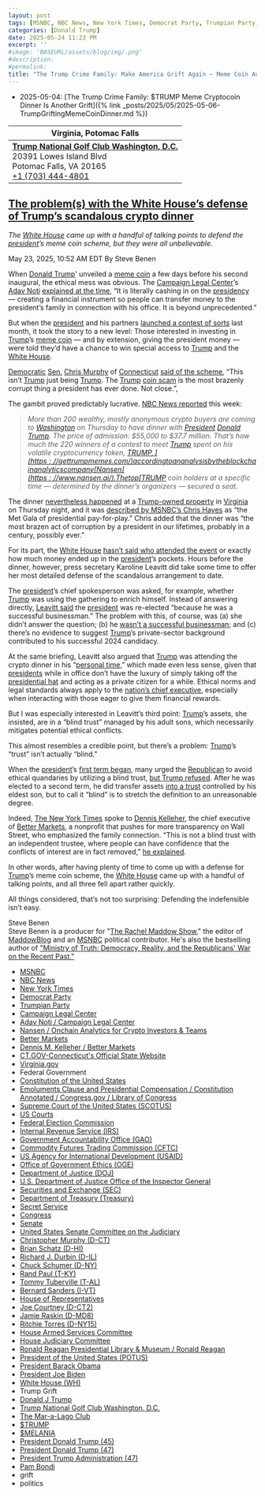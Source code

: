 ```yaml
---
layout: post
tags: [MSNBC, NBC News, New York Times, Democrat Party, Trumpian Party, Campaign Legal Center, Adav Noti / Campaign Legal Center, Nansen / Onchain Analytics for Crypto Investors & Teams, Better Markets, Dennis M. Kelleher / Better Markets, CT.GOV-Connecticut’s Official State Website, Virginia.gov, Federal Government, Constitution of the United States, Emoluments Clause and Presidential Compensation / Constitution Annotated / Congress.gov / Library of Congress, Supreme Court of the United States (SCOTUS), US Courts, Federal Election Commission, Internal Revenue Service (IRS), Government Accountability Office (GAO), Commodity Futures Trading Commission (CFTC), US Agency for International Development (USAID), Office of Government Ethics (OGE), Department of Justice (DOJ), U.S. Department of Justice Office of the Inspector General, Securities and Exchange (SEC), Department of Treasury (Treasury), Secret Service, Congress, Senate, United States Senate Committee on the Judiciary, Christopher Murphy (D-CT), Brian Schatz (D-HI), Richard J. Durbin (D-IL), Chuck Schumer (D-NY), Rand Paul (T-KY), Tommy Tuberville (T-AL), Bernard Sanders (I-VT), House of Representatives, Joe Courtney (D-CT2), Jamie Raskin (D-MD8), Ritchie Torres (D-NY15), House Armed Services Committee, House Judiciary Committee, Ronald Reagan Presidential Library & Museum / Ronald Reagan, President of the United States (POTUS), President Barack Obama, President Joe Biden, White House (WH), Trump Grift, Donald J Trump, Trump National Golf Club Washington D.C., The Mar-a-Lago Club, $TRUMP, $MELANIA, President Donald Trump (45), President Donald Trump (47), President Trump Administration (47), Pam Bondi, grift, politics]
categories: [Donald Trump]
date: 2025-05-24 11:23 PM
excerpt: ''
#image: 'BASEURL/assets/blog/img/.png'
#description:
#permalink:
title: "The Trump Crime Family: Make America Grift Again – Meme Coin Auction For Dinner"
---
```


- 2025-05-04: [The Trump Crime Family: $TRUMP Meme Cryptocoin Dinner Is Another Grift]({% link _posts/2025/05/2025-05-06-TrumpGriftingMemeCoinDinner.md %})

| **Virginia, Potomac Falls** |
|---|
| **[Trump National Golf Club Washington, D.C.](https://www.trumpnationaldc.com/)** <br /> 20391 Lowes Island Blvd <br /> Potomac Falls, VA 20165 <br /> <a href="tel:+17034444801">+1 (703) 444-4801</a> |

## [The problem(s) with the White House’s defense of Trump’s scandalous crypto dinner](https://www.msnbc.com/rachel-maddow-show/maddowblog/problems-white-houses-defense-trumps-scandalous-crypto-dinner-rcna208749)

*The [White House](https://www.whitehouse.gov/) came up with a handful of talking points to defend the [president](https://www.whitehouse.gov/)’s meme coin scheme, but they were all unbelievable.*

May 23, 2025, 10:52 AM EDT
By Steve Benen

When [Donald Trump](https://www.donaldjtrump.com/)' unveiled a [meme coin](https://gettrumpmemes.com/) a few days before his second inaugural, the ethical mess was obvious. The [Campaign Legal Center](https://campaignlegal.org/)’s [Adav Noti](https://campaignlegal.org/staff/adav-noti) [explained at the time](https://www.nytimes.com/2025/01/18/us/politics/trump-meme-coin-crypto.html), “It is literally cashing in on the [presidency](https://www.whitehouse.gov/) — creating a financial instrument so people can transfer money to the president’s family in connection with his office. It is beyond unprecedented.”

But when the [president](https://www.whitehouse.gov/) and his partners [launched a contest of sorts](https://www.msnbc.com/rachel-maddow-show/maddowblog/trump-extends-rare-white-house-opportunity-buy-meme-coin-rcna202855) last month, it took the story to a new level: Those interested in investing in [Trump](https://www.donaldjtrump.com/)’s [meme coin](https://gettrumpmemes.com/) — and by extension, giving the president money — were told they’d have a chance to win special access to [Trump](https://www.donaldjtrump.com/) and the [White House](https://www.whitehouse.gov/).

[Democratic](https://www.democrats.org/) [Sen.](https://www.senate.gov/) [Chris Murphy](https://www.murphy.senate.gov/) of [Connecticut](https://portal.ct.gov/) [said of the scheme](https://x.com/ChrisMurphyCT/status/1915138398714753437), “This isn’t [Trump](https://www.donaldjtrump.com/) just being [Trump](https://www.donaldjtrump.com/). The [Trump](https://www.donaldjtrump.com/) [coin scam](https://gettrumpmemes.com/) is the most brazenly corrupt thing a president has ever done. Not close.”,

The gambit proved predictably lucrative. [NBC News reported](https://www.nbcnews.com/tech/crypto/trumps-crypto-dinner-cost-1-million-seat-average-rcna207802) this week:

> *More than 200 wealthy, mostly anonymous crypto buyers are coming to [Washington](https://dc.gov/) on Thursday to have dinner with [President](https://www.whitehouse.gov/) [Donald Trump](https://www.donaldjtrump.com/). The price of admission: \$55,000 to \$37.7 million. That’s how much the 220 winners of a contest to meet [Trump](https://www.donaldjtrump.com/) spent on his volatile cryptocurrency token, [$TRUMP,](https://gettrumpmemes.com/) according to an analysis by the blockchain analytics company [Nansen](https://www.nansen.ai/). The top [$TRUMP](https://gettrumpmemes.com/) coin holders at a specific time — determined by the dinner’s organizers — secured a seat.*

The dinner [nevertheless happened](https://www.nbcnews.com/tech/crypto/trumps-meme-coin-dinner-tuxedos-luxury-suvs-protesters-rcna208647) at a [Trump-owned property](https://www.trumpnationaldc.com/) in [Virginia](https://www.virginia.gov/) on Thursday night, and it was [described by MSNBC’s Chris Hayes](https://bsky.app/profile/allinwithchris.bsky.social/post/3lpsgr657lc2y) as “the Met Gala of presidential pay-for-play.” Chris added that the dinner was “the most brazen act of corruption by a president in our lifetimes, probably in a century, possibly ever.”

For its part, the [White House](https://www.whitehouse.gov/) [hasn’t said who attended the event](https://www.nbcnews.com/politics/trump-administration/live-blog/trump-administration-congress-salt-medicaid-tariffs-doge-live-updates-rcna207504/rcrd80149?canonicalCard=true) or exactly how much money ended up in the [president](https://www.whitehouse.gov/)’s pockets. Hours before the dinner, however, press secretary Karoline Leavitt did take some time to offer her most detailed defense of the scandalous arrangement to date.

The [president](https://www.whitehouse.gov/)’s chief spokesperson was asked, for example, whether [Trump](https://www.donaldjtrump.com/) was using the gathering to enrich himself. Instead of answering directly, [Leavitt said](https://bsky.app/profile/factpostnews.bsky.social/post/3lps2ax3grk2z) the [president](https://www.whitehouse.gov/) was re-elected “because he was a successful businessman.” The problem with this, of course, was (a) she didn’t answer the question; (b) he [wasn’t a successful businessman](https://www.nytimes.com/interactive/2018/10/02/us/politics/donald-trump-tax-schemes-fred-trump.html); and (c) there’s no evidence to suggest [Trump](https://www.donaldjtrump.com/)’s private-sector background contributed to his successful 2024 candidacy.

At the same briefing, Leavitt also argued that [Trump](https://www.donaldjtrump.com/) was attending the crypto dinner in his “[personal time](https://bsky.app/profile/factpostnews.bsky.social/post/3lps2ax3fsc2z),” which made even less sense, given that [presidents](https://www.whitehouse.gov/) while in office don’t have the luxury of simply taking off the [presidential hat](https://www.whitehouse.gov/) and acting as a private citizen for a while. Ethical norms and legal standards always apply to the [nation’s chief executive](https://www.whitehouse.gov/), especially when interacting with those eager to give them financial rewards.

But I was especially interested in Leavitt’s third point: [Trump](https://www.donaldjtrump.com/)’s assets, she insisted, are in a “blind trust” managed by his adult sons, which necessarily mitigates potential ethical conflicts.

This almost resembles a credible point, but there’s a problem: [Trump](https://www.donaldjtrump.com/)’s “trust” isn’t actually “blind.”

When the [president](https://www.whitehouse.gov/)’s [first term began](https://trumpwhitehouse.archives.gov/), many urged the [Republican](https://www.gop.com/) to avoid ethical quandaries by utilizing a blind trust, [but Trump refused](https://www.nytimes.com/2017/02/03/us/politics/donald-trump-business.html). After he was elected to a second term, he did transfer assets [into a trust](https://www.nytimes.com/2024/12/20/business/trump-media-donald-trump-trust.html) controlled by his eldest son, but to call it “blind” is to stretch the definition to an unreasonable degree.

Indeed, [The New York Times](https://www.nytimes.com/) spoke to [Dennis Kelleher](https://bettermarkets.org/team/dennis-m-kelleher/), the chief executive of [Better Markets](https://bettermarkets.org/), a nonprofit that pushes for more transparency on Wall Street, who emphasized the family connection. “This is not a blind trust with an independent trustee, where people can have confidence that the conflicts of interest are in fact removed,” [he explained](https://www.nytimes.com/2024/12/20/business/trump-media-donald-trump-trust.html).

In other words, after having plenty of time to come up with a defense for [Trump](https://www.donaldjtrump.com/)’s meme coin scheme, the [White House](https://www.whitehouse.gov/) came up with a handful of talking points, and all three fell apart rather quickly.

All things considered, that’s not too surprising: Defending the indefensible isn’t easy.

Steve Benen<br />
Steve Benen is a producer for "[The Rachel Maddow Show](https://www.msnbc.com/rachel-maddow-show)," the editor of [MaddowBlog](https://www.msnbc.com/rachel-maddow-show) and an [MSNBC](https://www.msnbc.com/) political contributor. He's also the bestselling author of ["Ministry of Truth: Democracy, Reality, and the Republicans' War on the Recent Past."](https://www.harpercollins.com/products/ministry-of-truth-steve-benen)

- [MSNBC](https://www.msnbc.com/)
- [NBC News](https://www.nbcnews.com/)
- [New York Times](https://www.nytimes.com/)
- [Democrat Party](https://www.democrats.org=)
- [Trumpian Party](https://www.gop.com/)
- [Campaign Legal Center](https://campaignlegal.org/)
- [Adav Noti / Campaign Legal Center](https://campaignlegal.org/staff/adav-noti)
- [Nansen / Onchain Analytics for Crypto Investors & Teams](https://www.nansen.ai/)
- [Better Markets](https://bettermarkets.org/)
- [Dennis M. Kelleher / Better Markets](https://bettermarkets.org/team/dennis-m-kelleher/)
- [CT.GOV-Connecticut's Official State Website](https://portal.ct.gov/)
- [Virginia.gov](https://www.virginia.gov/)
- Federal Government 
- [Constitution of the United States](https://constitution.congress.gov/)
- [Emoluments Clause and Presidential Compensation / Constitution Annotated / Congress.gov / Library of Congress](https://constitution.congress.gov/browse/essay/artII-S1-C7-1/ALDE_00000233/)
- [Supreme Court of the United States (SCOTUS)](https://www.supremecourt.gov/)
- [US Courts](https://www.uscourts.gov/)
- [Federal Election Commission](https://www.fec.gov/)
- [Internal Revenue Service (IRS)](https://www.irs.gov/)
- [Government Accountability Office (GAO)](https://www.gao.gov/)
- [Commodity Futures Trading Commission (CFTC)](https://www.cftc.gov/)
- [US Agency for International Development (USAID)](https://www.usaid.gov/)
- [Office of Government Ethics (OGE)](https://www.oge.gov/)
- [Department of Justice (DOJ)](https://www.justice.gov/)
- [U.S. Department of Justice Office of the Inspector General](https://oig.justice.gov/)
- [Securities and Exchange (SEC)](https://www.sec.gov/)
- [Department of Treasury (Treasury)](https://home.treasury.gov/)
- [Secret Service](https://www.secretservice.gov/)
- [Congress](https;//www.congress.gov/)
- [Senate](https://www.senate.gov/)
- [United States Senate Committee on the Judiciary](https://www.judiciary.senate.gov/)
- [Christopher Murphy (D-CT)](https://www.murphy.senate.gov/)
- [Brian Schatz (D-HI)](https://www.schatz.senate.gov/)
- [Richard J. Durbin (D-IL)](https://www.durbin.senate.gov/)
- [Chuck Schumer (D-NY)](https://www.schumer.senate.gov/)
- [Rand Paul (T-KY)](https://www.paul.senate.gov/)
- [Tommy Tuberville (T-AL)](https://www.tuberville.senate.gov/)
- [Bernard Sanders (I-VT)](https://www.sanders.senate.gov/)
- [House of Representatives](https://www.house.gov/)
- [Joe Courtney (D-CT2)](https://courtney.house.gov/)
- [Jamie Raskin (D-MD8)](https://raskin.house.gov/)
- [Ritchie Torres (D-NY15)](https://ritchietorres.house.gov/)
- [House Armed Services Committee](https://armedservices.house.gov/)
- [House Judiciary Committee](http://judiciary.house.gov/)
- [Ronald Reagan Presidential Library & Museum / Ronald Reagan](https://www.reaganlibrary.gov/)
- [President of the United States (POTUS)](https://www.whitehouse.gov/)
- [President Barack Obama](https://obamawhitehouse.archives.gov/)
- [President Joe Biden](https://bidenwhitehouse.archives.gov/)
- [White House (WH)](https://www.whitehouse.gov/)
- Trump Grift
- [Donald J Trump](https://www.donaldjtrump.com/)
- [Trump National Golf Club Washington, D.C.](https://www.trumpnationaldc.com/)
- [The Mar-a-Lago Club](https://www.maralagoclub.com/)
- [$TRUMP](https://gettrumpmemes.com/)
- [$MELANIA](https://melaniameme.com/)
- [President Donald Trump (45)](https://trumpwhitehouse.archives.gov/)
- [President Donald Trump (47)](https://www.whitehouse.gov/administration/donald-j-trump/)
- [President Trump Administration (47)](https://www.whitehouse.gov/administration/)
- [Pam Bondi](https://www.justice.gov/ag/staff-profile/meet-attorney-general)
- grift
- politics
